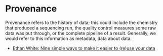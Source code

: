 # Provenance

Provenance refers to the history of data; this could include the chemistry that produced a sequencing run, the quality control measures some raw data was put through, or the complete pipeline of a result. Generally, we would refer to this information as metadata, data about data.


* [Ethan White: Nine simple ways to make it easier to (re)use your data ](http://library.queensu.ca/ojs/index.php/IEE/article/view/4608)


